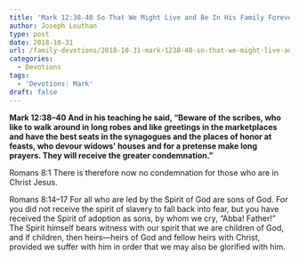 ```yaml
---
title: 'Mark 12:38-40 So That We Might Live and Be In His Family Forever'
author: Joseph Louthan
type: post
date: 2018-10-31
url: /family-devotions/2018-10-31-mark-1238-40-so-that-we-might-live-and-b.md/
categories:
  - Devotions
tags:
  - 'Devotions: Mark'
draft: false
---
```

**Mark 12:38–40 And in his teaching he said, “Beware of the scribes, who like to walk around in long robes and like greetings in the marketplaces and have the best seats in the synagogues and the places of honor at feasts, who devour widows' houses and for a pretense make long prayers. They will receive the greater condemnation.”**

Romans 8:1 There is therefore now no condemnation for those who are in Christ Jesus.

Romans 8:14–17 For all who are led by the Spirit of God are sons of God. For you did not receive the spirit of slavery to fall back into fear, but you have received the Spirit of adoption as sons, by whom we cry, “Abba! Father!” The Spirit himself bears witness with our spirit that we are children of God, and if children, then heirs—heirs of God and fellow heirs with Christ, provided we suffer with him in order that we may also be glorified with him.